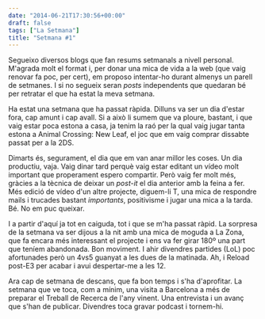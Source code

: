 ```yaml
---
date: "2014-06-21T17:30:56+00:00"
draft: false
tags: ["La Setmana"]
title: "Setmana #1"
---
```

Segueixo diversos blogs que fan resums setmanals a nivell personal. M'agrada molt el format i, per donar una mica de vida a la web (que vaig renovar fa poc, per cert), em proposo intentar-ho durant almenys un parell de setmanes. I si no segueix seran *posts* independents que quedaran bé per retratar el que ha estat la meva setmana. 

Ha estat una setmana que ha passat ràpida. Dilluns va ser un dia d'estar fora, cap amunt i cap avall. Si a això li sumem que va ploure, bastant, i que vaig estar poca estona a casa, ja tenim la raó per la qual vaig jugar tanta estona a Animal Crossing: New Leaf, el joc que em vaig comprar dissabte passat per a la 2DS.

Dimarts és, segurament, el dia que em van anar millor les coses. Un dia productiu, vaja. Vaig dinar tard perquè vaig estar editant un vídeo molt important que properament espero compartir. Però vaig fer molt més, gràcies a la tècnica de deixar un *post-it* el dia anterior amb la feina a fer. Més edició de vídeo d'un altre projecte, diguem-li T, una mica de respondre mails i trucades bastant *importants*, positivisme i jugar una mica a la tarda. Bé. No em puc queixar.

I a partir d'aquí ja tot en caiguda, tot i que se m'ha passat ràpid. La sorpresa de la setmana va ser dijous a la nit amb una mica de moguda a La Zona, que fa encara més interessant el projecte i ens va fer girar 180º una part que teníem abandonada. Bon moviment. I ahir divendres partides (LoL) poc afortunades però un 4vs5 guanyat a les dues de la matinada. Ah, i Reload post-E3 per acabar i avui despertar-me a les 12. 

Ara cap de setmana de descans, que fa bon temps i s'ha d'aprofitar. La setmana que ve toca, com a mínim, una visita a Barcelona a més de preparar el Treball de Recerca de l'any vinent. Una entrevista i un avanç  que s'han de publicar. Divendres toca gravar podcast i tornem-hi. 
